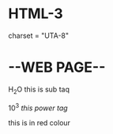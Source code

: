 # HTML-3
<!DOCTYPE HTML>
<html>
  <head>
     <meta> charset = "UTA-8"</meta>
     <title> Web development</title>
     <body style="colour:lightblue";>
        <h1 style="colour:orange";>--WEB PAGE--</h1>
        <!--
          this comment line in html
        -->
           <p>H<sub>2</sub>O 
              this is sub taq 
           </p>
           <p>10<sup>3</sup>
              <i>this power tag</i>
           </p>
           <p style="colour:red";>this is in red colour </p>
     </body>
  </head>
</html>

